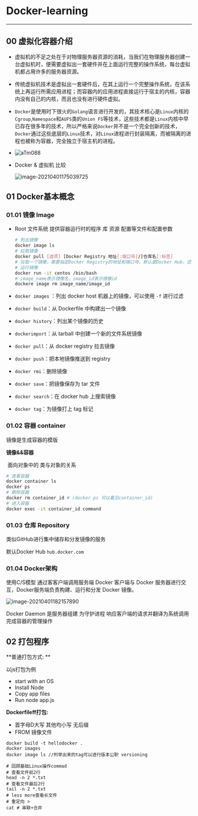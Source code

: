 # Docker-learning

------



## 00 虚拟化容器介绍



- 虚拟机的不足之处在于对物理服务器资源的消耗，当我们在物理服务器创建一台虚拟机时，便需要虚拟出一套硬件并在上面运行完整的操作系统，每台虚拟机都占用许多的服务器资源。
- 传统虚拟机技术是虚拟出一套硬件后，在其上运行一个完整操作系统，在该系统上再运行所需应用进程；而容器内的应用进程直接运行于宿主的内核，容器内没有自己的内核，而且也没有进行硬件虚拟。
- `Docker`是使用时下很火的`Golang`语言进行开发的，其技术核心是`Linux`内核的`Cgroup`,`Namespace`和`AUFS`类的`Union FS`等技术，这些技术都是`Linux`内核中早已存在很多年的技术，所以严格来说`Docker`并不是一个完全创新的技术，`Docker`通过这些底层的`Linux`技术，对`Linux`进程进行封装隔离，而被隔离的进程也被称为容器，完全独立于宿主机的进程。
  
- ![aTm088](https://cdn.jsdelivr.net/gh/flyingchase/Private-Img@master/uPic/aTm088.png)
  
- Docker & 虚拟机 比较

    ![image-20210401175039725](https://cdn.jsdelivr.net/gh/flyingchase/Private-Img@master/uPic/image-20210401175039725.png)



## 01 Docker基本概念

### 01.01 镜像 Image

- Root 文件系统 提供容器运行时的程序 库 资源 配置等文件和配置参数 

    ```bash
    # 列出镜像
    docker image ls
    # 拉取镜像
    docker pull [选项] [Docker Registry 地址[:端口号]/]仓库名[:标签]
    # 拉取一个镜像，需要指定Docker Registry的地址和端口号，默认是Docker Hub，还需要指定仓库名和标签，仓库名和标签唯一确定一个镜像，而标签是可能省略，如果省略，则默认使用latest作为标签名，另外，仓库名则由作者名和软件名组成。
    # 运行镜像
    docker run -it centos /bin/bash
    # image_name表示镜像名，image_id表示镜像id
    dockere image rm image_name/image_id
    ```
    
- `docker images` ：列出 docker host 机器上的镜像，可以使用 `-f` 进行过滤

- `docker build`：从 Dockerfile 中构建出一个镜像

- `docker history`：列出某个镜像的历史

- `dockerimport`：从 tarball 中创建一个新的文件系统镜像

- `docker pull`：从 docker registry 拉去镜像

- `docker push`：把本地镜像推送到 registry

- `docker rmi`：删除镜像

- `docker save`：把镜像保存为 tar 文件

- `docker search`：在 docker hub 上搜索镜像

- `docker tag`：为镜像打上 tag 标记

### 01.02 容器 container

镜像是生成容器的模版 

**镜像&&容器** 

​	面向对象中的 类与对象的关系 

```bash
# 查看容器
docker container ls
docker ps
# 删除容器
docker rm container_id # (docker ps 可以看见container_id)
# 进入容器
docker exec -it container_id command
```



### 01.03 仓库 Repository

类似GitHub进行集中储存和分发镜像的服务 

默认Docker Hub `hub.docker.com`	



### 01.04 Docker架构

使用C/S模型 通过客客户端调用服务端 Docker 客户端与 Docker 服务器进行交互，Docker服务端负责构建、运行和分发 Docker 镜像。

![image-20210401182157890](https://cdn.jsdelivr.net/gh/flyingchase/Private-Img@master/uPic/image-20210401182157890.png)



Docker Daemon 是服务器组建 为守护进程 响应客户端的请求并翻译为系统调用完成容器的管理操作



## 02 打包程序

**普通打包方式: **	

以js打包为例

- start with an OS
- Install Node
- Copy app files
- Run node app.js



**Dockerfileff打包:**

- 首字母D大写 其他均小写 无后缀
- FROM 镜像文件



```shell
docker build -t hellodocker .
docker images
docker image ls //列举出来的tag可以进行版本公职 versioning 
```



```shell
# 回顾基础Linux操作commad
# 查看文件前2行
head -n 2 *.txt
# 查看文件最后2行
tail -n 2 *.txt
# less more查看长文件
# 重定向 >
cat # 串联+合并 
```

















